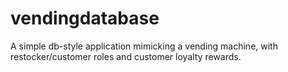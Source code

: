 # vendingdatabase
A simple db-style application mimicking a vending machine, with restocker/customer roles and customer loyalty rewards.
